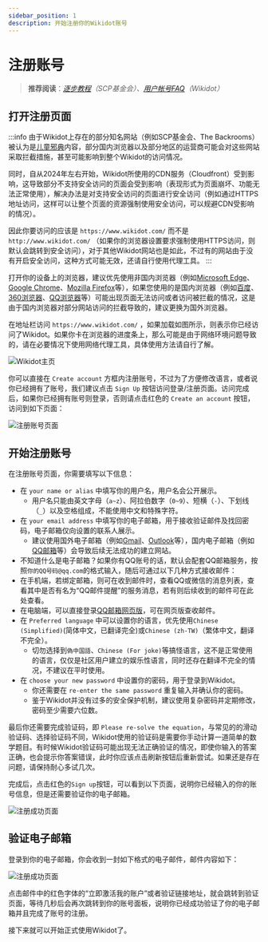 ```yaml
---
sidebar_position: 1
description: 开始注册你的Wikidot账号
---
```


# 注册账号
> **推荐阅读**：_[逐步教程](https://scp-wiki-cn.wikidot.com/step-by-step)（SCP基金会）、[用户帐号FAQ](https://www.wikidot.com/faq:user-accounts)（Wikidot）_

## 打开注册页面
:::info
由于Wikidot上存在的部分知名网站（例如SCP基金会、The Backrooms）被认为是[儿童邪典](https://whsczfzd.beijing.gov.cn/zwxx/gzdt/202104/t20210426_3312893.html)内容，部分国内浏览器以及部分地区的运营商可能会对这些网站采取拦截措施，甚至可能影响到整个Wikidot的访问情况。

同时，自从2024年左右开始，Wikidot所使用的CDN服务（Cloudfront）受到影响，这导致部分不支持安全访问的页面会受到影响（表现形式为页面崩坏、功能无法正常使用），解决办法是对支持安全访问的页面进行安全访问（例如通过HTTPS地址访问，这样可以让整个页面的资源强制使用安全访问，可以规避CDN受影响的情况）。

因此你要访问的应该是 ``https://www.wikidot.com/`` 而不是 ``http://www.wikidot.com/`` （如果你的浏览器设置要求强制使用HTTPS访问，则默认会跳转到安全访问），对于其他Wikidot网站也是如此，不过有的网站由于没有开启安全访问，这种方式可能无效，还请自行使用代理工具。
:::

打开你的设备上的浏览器，建议优先使用非国内浏览器（例如[Microsoft Edge](https://www.microsoft.com/zh-cn/edge/download)、[Google Chrome](https://www.google.com/intl/zh-CN/chrome/)、[Mozilla Firefox](https://www.mozilla.org/zh-CN/firefox/)等），如果您使用的是国内浏览器（例如[百度](https://www.baidu.com/)、[360浏览器](https://browser.360.cn/)、[QQ浏览器](https://browser.qq.com/)等）可能出现页面无法访问或者访问被拦截的情况，这是由于国内浏览器对部分网站访问的拦截导致的，建议更换为国外浏览器。

在地址栏访问 ``https://www.wikidot.com/`` ，如果加载如图所示，则表示你已经访问了Wikidot。如果你卡在浏览器的进度条上，那么可能是由于网络环境问题导致的，请在必要情况下使用网络代理工具，具体使用方法请自行了解。

![Wikidot主页](/img/wikidot.png)


你可以直接在 ``Create account`` 方框内注册账号，不过为了方便修改语言，或者说你已经拥有了账号，我们建议点击 ``Sign Up`` 按钮访问登录/注册页面。访问完成后，如果你已经拥有账号则登录，否则请点击红色的 ``Create an account`` 按钮，访问到如下页面：

![注册账号页面](/img/basic/register.png)

## 开始注册账号
在注册账号页面，你需要填写以下信息：
- 在 ``your name or alias`` 中填写你的用户名，用户名会公开展示。
  - 用户名只能由英文字母（``a~z``）、阿拉伯数字（``0~9``）、短横（``-``）、下划线（``_``）以及空格组成，不能使用中文和特殊字符。
- 在 ``your email address`` 中填写你的电子邮箱，用于接收验证邮件及找回密码，电子邮箱仅向设置的联系人展示。
  - 建议使用国外电子邮箱（例如[Gmail](https://mail.google.com)、[Outlook](https://outlook.live.com/)等），国内电子邮箱（例如[QQ邮箱](https://mail.qq.com)等）会导致后续无法成功的建立网站。
 - 不知道什么是电子邮箱？如果你有QQ账号的话，默认会配套QQ邮箱服务，按照``你的QQ号码@qq.com``的格式输入，随后可通过以下几种方式接收邮件：
  - 在手机端，若绑定邮箱，则可在收到邮件时，查看QQ或微信的消息列表，查看其中是否有名为“QQ邮件提醒”的服务消息，若有则后续收到的邮件可在此处查看。
  - 在电脑端，可以直接登录[QQ邮箱网页版](https://mail.qq.com/)，可在网页版查收邮件。
- 在 ``Preferred language`` 中可以设置你的语言，优先使用``Chinese (Simplified)``(简体中文，已翻译完全)或``Chinese (zh-TW)``（繁体中文，翻译不完全）。
  - 切勿选择到``偽中国語``、``Chinese (For joke)``等搞怪语言，这不是正常使用的语言，仅仅是社区用户建立的娱乐性语言，同时还存在翻译不完全的情况，不建议在平时使用。
- 在 ``choose your new password`` 中设置你的密码，用于登录到Wikidot。
  - 你还需要在 ``re-enter the same password`` 重复输入并确认你的密码。
  - 鉴于Wikidot并没有过多的安全保护机制，建议使用复杂密码并定期修改，密码至少需要六位数。

最后你还需要完成验证码，即 ``Please re-solve the equation``，与常见的的滑动验证码、选择验证码不同，Wikidot使用的验证码是需要你手动计算一道简单的数学题目。有时候Wikidot验证码可能出现无法正确验证的情况，即使你输入的答案正确，也会提示你答案错误，此时你应该点击刷新按钮后重新尝试。如果还是存在问题，请保持耐心多试几次。

完成后，点击红色的``Sign up``按钮，可以看到以下页面，说明你已经输入的你的账号信息，但是还需要验证你的电子邮箱。

![注册成功页面](/img/basic/check-email.png)

## 验证电子邮箱
登录到你的电子邮箱，你会收到一封如下格式的电子邮件，邮件内容如下： 
  
![注册成功页面](/img/basic/register-emails.png)

点击邮件中的红色字体的“立即激活我的账户”或者验证链接地址，就会跳转到验证页面，等待几秒后会再次跳转到你的账号面板，说明你已经成功验证了你的电子邮箱并且完成了账号的注册。

接下来就可以开始正式使用Wikidot了。
